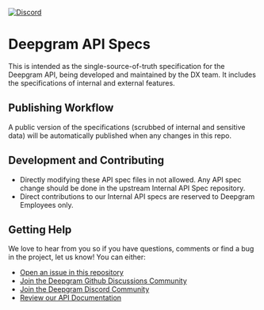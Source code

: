 [![Discord](https://dcbadge.vercel.app/api/server/xWRaCDBtW4?style=flat)](https://discord.gg/xWRaCDBtW4)

# Deepgram API Specs

This is intended as the single-source-of-truth specification for the Deepgram API, being developed and maintained by the DX team. It includes the specifications of internal and external features.

## Publishing Workflow

A public version of the specifications (scrubbed of internal and sensitive data) will be automatically published when any changes in this repo.

## Development and Contributing

* Directly modifying these API spec files in not allowed. Any API spec change should be done in the upstream Internal API Spec repository.
* Direct contributions to our Internal API specs are reserved to Deepgram Employees only.

 ## Getting Help

We love to hear from you so if you have questions, comments or find a bug in the project, let us know! You can either:

- [Open an issue in this repository](https://github.com/deepgram/deepgram-api-specs/issues/new)
- [Join the Deepgram Github Discussions Community](https://github.com/orgs/deepgram/discussions)
- [Join the Deepgram Discord Community](https://discord.gg/xWRaCDBtW4)
- [Review our API Documentation](https://developers.deepgram.com/reference/deepgram-api-overview)

